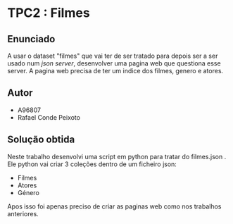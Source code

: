 # TPC2 : Filmes

## Enunciado

A usar o dataset "filmes" que vai ter de ser tratado para depois ser a ser usado num *json server*, desenvolver uma pagina web que questiona esse server. 
A pagina web precisa de ter um indice dos filmes, genero e atores.

## Autor

- A96807
- Rafael Conde Peixoto

## Solução obtida 

Neste trabalho desenvolvi uma script em python para tratar do filmes.json . Ele python vai criar 3 coleções dentro de um ficheiro json:

- Filmes
- Atores
- Género

Apos isso foi apenas preciso de criar as paginas web como nos trabalhos anteriores.

